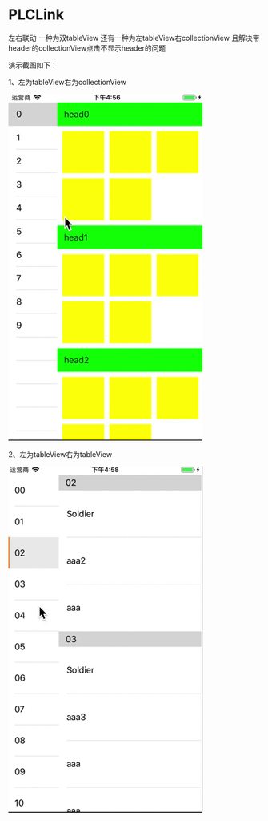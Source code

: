 # PLCLink
左右联动 一种为双tableView 还有一种为左tableView右collectionView 且解决带header的collectionView点击不显示header的问题

演示截图如下：

1、左为tableView右为collectionView

![image](https://github.com/peijuncheng/PLCLink/blob/master/PJCLink/tclink.gif)


2、左为tableView右为tableView

![image](https://github.com/peijuncheng/PLCLink/blob/master/PJCLink/ttlink.gif)
